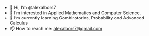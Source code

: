 - 👋 Hi, I’m @alexalbors7
- 👀 I’m interested in Applied Mathematics and Computer Science.
- 🌱 I’m currently learning Combinatorics, Probability and Advanced Calculus
- 📫 How to reach me: alexalbors7@gmail.com 

<!---
alexalbors7/alexalbors7 is a ✨ special ✨ repository because its `README.md` (this file) appears on your GitHub profile.
You can click the Preview link to take a look at your changes.
--->
